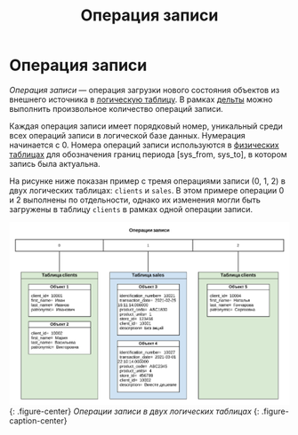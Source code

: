 ﻿---
layout: default
title: Операция записи
nav_order: 12
parent: Основные понятия
grand_parent: Обзор понятий, компонентов и связей
has_children: false
has_toc: false
---

# Операция записи

_Операция записи_ — операция загрузки нового состояния объектов из внешнего источника в 
[логическую таблицу](../logical_table/logical_table.md). В рамках [дельты](../delta/delta.md) 
можно выполнить произвольное количество операций записи.

Каждая операция записи имеет порядковый номер, уникальный среди всех операций записи в логической базе 
данных. Нумерация начинается с 0. Номера операций записи используются в [физических таблицах](../physical_table/physical_table.md) 
для обозначения границ периода \[sys\_from, sys\_to\], в котором запись была актуальна.

На рисунке ниже показан пример с тремя операциями записи (0, 1, 2) в двух логических таблицах: 
`clients` и `sales`. В этом примере операции 0 и 2 выполнены по отдельности, однако их изменения могли 
быть загружены в таблицу `clients` в рамках одной операции записи.

![](write_operation.svg)
{: .figure-center}
*Операции записи в двух логических таблицах*
{: .figure-caption-center}